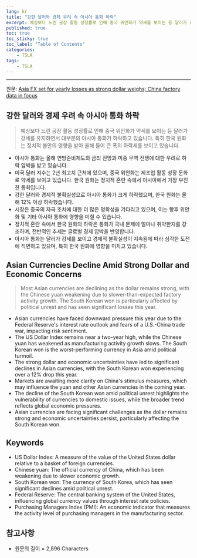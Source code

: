 ```yaml
---
lang: kr
title: "강한 달러와 경제 우려 속 아시아 통화 하락"
excerpt: 예상보다 느린 공장 활동 성장률로 인해 중국 위안화가 약세를 보이는 등 달러가 강세를 유지하면서 대부분의 아시아 통화가 하락하고 있습니다. 특히 한국 원화는 정치적 불안의 영향을 받아 올해 들어 큰 폭의 하락세를 보이고 있습니다.
published: true
toc: true
toc_sticky: true
toc_label: "Table of Contents"
categories:
    - TSLA
tags:
    - TSLA
---
```


---

  원문: [Asia FX set for yearly losses as strong dollar weighs; China factory data in focus](https://www.investing.com/news/forex-news/asia-fx-set-for-yearly-losses-as-strong-dollar-weighs-china-factory-data-in-focus-3792230)

## 강한 달러와 경제 우려 속 아시아 통화 하락

> 예상보다 느린 공장 활동 성장률로 인해 중국 위안화가 약세를 보이는 등 달러가 강세를 유지하면서 대부분의 아시아 통화가 하락하고 있습니다. 특히 한국 원화는 정치적 불안의 영향을 받아 올해 들어 큰 폭의 하락세를 보이고 있습니다.


- 아시아 통화는 올해 연방준비제도의 금리 전망과 미중 무역 전쟁에 대한 우려로 하락 압박을 받고 있습니다.
- 미국 달러 지수는 2년 최고치 근처에 있으며, 중국 위안화는 제조업 활동 성장 둔화로 약세를 보이고 있습니다. 한국 원화는 정치적 혼란 속에서 아시아에서 가장 부진한 통화입니다.
- 강한 달러와 경제적 불확실성으로 아시아 통화가 크게 하락했으며, 한국 원화는 올해 12% 이상 하락했습니다.
- 시장은 중국의 자극 조치에 대한 더 많은 명확성을 기다리고 있으며, 이는 향후 위안화 및 기타 아시아 통화에 영향을 미칠 수 있습니다.
- 정치적 혼란 속에서 한국 원화의 하락은 통화가 국내 문제에 얼마나 취약한지를 강조하며, 전반적인 추세는 글로벌 경제 압박을 반영합니다.
- 아시아 통화는 달러가 강세를 보이고 경제적 불확실성이 지속됨에 따라 심각한 도전에 직면하고 있으며, 특히 한국 원화에 영향을 미치고 있습니다.

## Asian Currencies Decline Amid Strong Dollar and Economic Concerns

> Most Asian currencies are declining as the dollar remains strong, with the Chinese yuan weakening due to slower-than-expected factory activity growth. The South Korean won is particularly affected by political unrest and has seen significant losses this year.


- Asian currencies have faced downward pressure this year due to the Federal Reserve's interest rate outlook and fears of a U.S.-China trade war, impacting risk sentiment.
- The US Dollar Index remains near a two-year high, while the Chinese yuan has weakened as manufacturing activity growth slows. The South Korean won is the worst-performing currency in Asia amid political turmoil.
- The strong dollar and economic uncertainties have led to significant declines in Asian currencies, with the South Korean won experiencing over a 12% drop this year.
- Markets are awaiting more clarity on China's stimulus measures, which may influence the yuan and other Asian currencies in the coming year.
- The decline of the South Korean won amid political unrest highlights the vulnerability of currencies to domestic issues, while the broader trend reflects global economic pressures.
- Asian currencies are facing significant challenges as the dollar remains strong and economic uncertainties persist, particularly affecting the South Korean won.

## Keywords

- US Dollar Index: A measure of the value of the United States dollar relative to a basket of foreign currencies.
- Chinese yuan: The official currency of China, which has been weakening due to slower economic growth.
- South Korean won: The currency of South Korea, which has seen significant declines amid political unrest.
- Federal Reserve: The central banking system of the United States, influencing global currency values through interest rate policies.
- Purchasing Managers Index (PMI): An economic indicator that measures the activity level of purchasing managers in the manufacturing sector.

## 참고사항

- 원문의 길이 = 2,896 Characters

